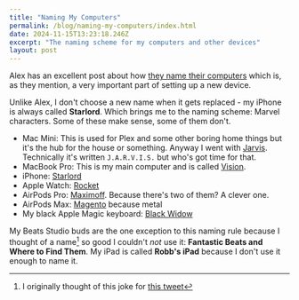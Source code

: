 ```yaml
---
title: "Naming My Computers"
permalink: /blog/naming-my-computers/index.html
date: 2024-11-15T13:23:18.246Z
excerpt: "The naming scheme for my computers and other devices"
layout: post
---
```


Alex has an excellent post about how [they name their computers](https://alexwlchan.net/2024/how-i-name-my-computers/) which is, as they mention, a very important part of setting up a new device.

Unlike Alex, I don't choose a new name when it gets replaced - my iPhone is always called **Starlord**. Which brings me to the naming scheme: Marvel characters. Some of these make sense, some of them don't.

- Mac Mini: This is used for Plex and some other boring home things but it's the hub for the house or something. Anyway I went with [Jarvis](https://en.wikipedia.org/wiki/J.A.R.V.I.S.). Technically it's written `J.A.R.V.I.S.` but who's got time for that.
- MacBook Pro: This is my main computer and is called [Vision](https://en.wikipedia.org/wiki/Vision_(Marvel_Comics)).
- iPhone: [Starlord](https://en.wikipedia.org/wiki/Star-Lord)
- Apple Watch: [Rocket](https://en.wikipedia.org/wiki/Rocket_Raccoon)
- AirPods Pro: [Maximoff](https://uncannyxmen.net/family-tree/magneto-maximoff-family-tree). Because there's two of them? A clever one.
- AirPods Max: [Magento](https://en.wikipedia.org/wiki/Magneto_(Marvel_Comics)) because metal
- My black Apple Magic keyboard: [Black Widow](https://en.wikipedia.org/wiki/Black_Widow_(Natasha_Romanova))

My Beats Studio buds are the one exception to this naming rule because I thought of a name[^1] so good I couldn't _not_ use it: **Fantastic Beats and Where to Find Them**. My iPad is called **Robb's iPad** because I don't use it enough to name it.

[^1]: I originally thought of this joke for [this tweet](https://hellsite.rknight.me/988709761700040704/)